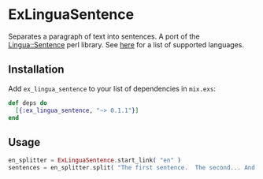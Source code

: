 # ExLinguaSentence

Separates a paragraph of text into sentences.  A port of the [Lingua::Sentence](http://search.cpan.org/~achimru/Lingua-Sentence-1.05/lib/Lingua/Sentence.pm) perl library.  See [here](http://cpansearch.perl.org/src/ACHIMRU/Lingua-Sentence-1.05/share/) for a list of supported languages.

## Installation

Add `ex_lingua_sentence` to your list of dependencies in `mix.exs`:

  ```elixir
  def deps do
    [{:ex_lingua_sentence, "~> 0.1.1"}]
  end
  ```
## Usage

```elixir
en_splitter = ExLinguaSentence.start_link( "en" )
sentences = en_splitter.split( "The first sentence.  The second... And the third." )
```